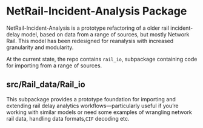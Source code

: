 # NetRail-Incident-Analysis Package

NetRail-Incident-Analysis is a prototype refactoring of a older rail incident-delay model, based on data from a range of sources, but mostly Network Rail. This model has been redesigned for reanalysis with increased granularity and modularity. 

At the current state, the repo contains `rail_io`, subpackage containing code for importing from a range of sources. 
## src/Rail_data/Rail_io
This subpackage provides a prototype foundation for importing and extending rail delay analytics workflows—particularly useful if you’re working with similar models or need some examples of wrangling network rail data, handling data formats,`CIF` decoding etc.
